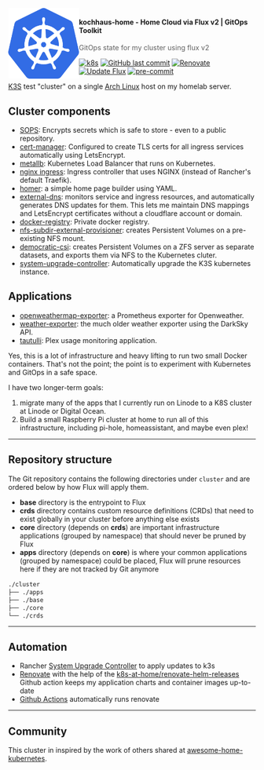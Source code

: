 <img src="https://raw.githubusercontent.com/kubernetes/kubernetes/master/logo/logo.svg" align="left" width="144px" height="144px">

#### kochhaus-home - Home Cloud via Flux v2 | GitOps Toolkit
> GitOps state for my cluster using flux v2

[![k8s](https://img.shields.io/badge/k8s-v1.20.5%2Bk3s1-green?style=flat-square)](https://k8s.io/)
[![GitHub last commit](https://img.shields.io/github/last-commit/haraldkoch/kochhaus-home?style=flat-square)](https://github.com/haraldkoch/kochhaus-home/main)
[![Renovate](https://github.com/haraldkoch/kochhaus-home/actions/workflows/renovate.yaml/badge.svg)](https://github.com/haraldkoch/kochhaus-home/actions/workflows/renovate.yaml)
[![Update Flux](https://github.com/haraldkoch/kochhaus-home/actions/workflows/flux-schedule.yaml/badge.svg)](https://github.com/haraldkoch/kochhaus-home/actions/workflows/flux-schedule.yaml)
[![pre-commit](https://img.shields.io/badge/pre--commit-enabled-green?logo=pre-commit&logoColor=white&style=flat-square)](https://github.com/pre-commit/pre-commit)

[K3S](https://k3s.io/) test "cluster" on a single [Arch Linux](https://www.archlinux.org/) host on my homelab server.

## Cluster components

  - [SOPS](https://toolkit.fluxcd.io/guides/mozilla-sops/): Encrypts secrets which is safe to store - even to a public repository.
  - [cert-manager](https://cert-manager.io/docs/): Configured to create TLS certs for all ingress services automatically using LetsEncrypt.
  - [metallb](https://metallb.universe.tf/): Kubernetes Load Balancer that runs on Kubernetes.
  - [nginx ingress](https://kubernetes.github.io/ingress-nginx/): Ingress controller that uses NGINX (instead of Rancher's default Traefik).
  - [homer](https://github.com/bastienwirtz/homer): a simple home page builder using YAML.
  - [external-dns](https://github.com/kubernetes-sigs/external-dns): monitors service and ingress resources, and automatically generates DNS updates for them. This lets me maintain DNS mappings and LetsEncrypt certificates without a cloudflare account or domain.
  - [docker-registry](https://github.com/twuni/docker-registry.helm): Private docker registry.
  - [nfs-subdir-external-provisioner](https://github.com/kubernetes-sigs/nfs-subdir-external-provisioner): creates Persistent Volumes on a pre-existing NFS mount.
  - [democratic-csi](https://github.com/democratic-csi/democratic-csi): creates Persistent Volumes on a ZFS server as separate datasets, and exports them via NFS to the Kubernetes cluter.
  - [system-upgrade-controller](https://github.com/rancher/system-upgrade-controller): Automatically upgrade the K3S kubernetes instance.

## Applications

  - [openweathermap-exporter](https://github.com/blackrez/openweathermap_exporter): a Prometheus exporter for Openweather.
  - [weather-exporter](https://github.com/celliott/weather_exporter): the much older weather exporter using the DarkSky API.
  - [tautulli](https://github.com/Tautulli/Tautulli): Plex usage monitoring application.

Yes, this is a lot of infrastructure and heavy lifting to run two small Docker containers. That's not the point; the point is to experiment with Kubernetes and GitOps in a safe space.

I have two longer-term goals:

  1. migrate many of the apps that I currently run on Linode to a K8S cluster at Linode or Digital Ocean.
  2. Build a small Raspberry Pi cluster at home to run all of this infrastructure, including pi-hole, homeassistant, and maybe even plex!

---

## Repository structure

The Git repository contains the following directories under `cluster` and are ordered below by how Flux will apply them.

- **base** directory is the entrypoint to Flux
- **crds** directory contains custom resource definitions (CRDs) that need to exist globally in your cluster before anything else exists
- **core** directory (depends on **crds**) are important infrastructure applications (grouped by namespace) that should never be pruned by Flux
- **apps** directory (depends on **core**) is where your common applications (grouped by namespace) could be placed, Flux will prune resources here if they are not tracked by Git anymore

```
./cluster
├── ./apps
├── ./base
├── ./core
└── ./crds
```

---

## Automation

- Rancher [System Upgrade Controller](https://github.com/rancher/system-upgrade-controller) to apply updates to k3s
- [Renovate](https://github.com/renovatebot/renovate) with the help of the [k8s-at-home/renovate-helm-releases](https://github.com/k8s-at-home/renovate-helm-releases) Github action keeps my application charts and container images up-to-date
- [Github Actions](https://docs.github.com/en/actions) automatically runs renovate

---

## Community

This cluster in inspired by the work of others shared at [awesome-home-kubernetes](https://github.com/k8s-at-home/awesome-home-kubernetes).
